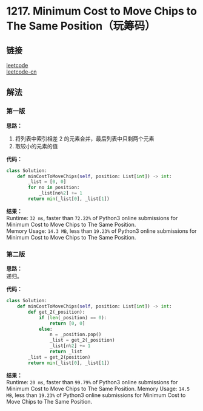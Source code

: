# 1217. Minimum Cost to Move Chips to The Same Position（玩筹码）

## 链接
[leetcode](https://leetcode.com/problems/minimum-cost-to-move-chips-to-the-same-position/)  
[leetcode-cn](https://leetcode-cn.com/problems/minimum-cost-to-move-chips-to-the-same-position/)  

## 解法
### 第一版
**思路：**  
1. 将列表中索引相差 2 的元素合并，最后列表中只剩两个元素
2. 取较小的元素的值  

**代码：**  
```python
class Solution:
    def minCostToMoveChips(self, position: List[int]) -> int:
        _list = [0, 0]
        for no in position:
            _list[no%2] += 1
        return min(_list[0], _list[1])
```
**结果：**  
Runtime: `32 ms`, faster than `72.22%` of Python3 online submissions for Minimum Cost to Move Chips to The Same Position.  
Memory Usage: `14.3 MB`, less than `19.23%` of Python3 online submissions for Minimum Cost to Move Chips to The Same Position.  

### 第二版
**思路：**  
递归。

**代码：**  
```python
class Solution:
    def minCostToMoveChips(self, position: List[int]) -> int:
        def get_2(_position):
            if (len(_position) == 0):
                return [0, 0]
            else:
                n = _position.pop()
                _list = get_2(_position)
                _list[n%2] += 1
                return _list
        _list = get_2(position)
        return min(_list[0], _list[1])
```
**结果：**  
Runtime: `20 ms`, faster than `99.79%` of Python3 online submissions for Minimum Cost to Move Chips to The Same Position.
Memory Usage: `14.5 MB`, less than `19.23%` of Python3 online submissions for Minimum Cost to Move Chips to The Same Position.